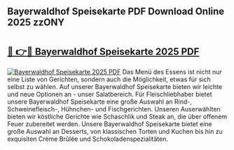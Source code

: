 ## Bayerwaldhof Speisekarte PDF Download Online 2025 zzONY

# <h2><a href="http://gc7ukwe.nevu.top/?p=Bayerwaldhof+Speisekarte">🔗 👉🔴 Bayerwaldhof Speisekarte 2025 PDF</a></h2>

[![Bayerwaldhof Speisekarte 2025 PDF](https://i.imgur.com/dBaPXMq.png)](http://gc7ukwe.nevu.top/?p=Bayerwaldhof+Speisekarte)
Das Menü des Essens ist nicht nur eine Liste von Gerichten, sondern auch die Möglichkeit, etwas für sich selbst zu wählen. Auf unserer Bayerwaldhof Speisekarte bieten wir leichte und neue Optionen an - unser Salatbereich. Für Fleischliebhaber bietet unsere Bayerwaldhof Speisekarte eine große Auswahl an Rind-, Schweinefleisch-, Hühnchen- und Fischgerichten. Unseren Auserwählten bieten wir köstliche Gerichte wie Schaschlik und Steak an, die über offenem Feuer zubereitet werden. Unsere Bayerwaldhof Speisekarte bietet eine große Auswahl an Desserts, von klassischen Torten und Kuchen bis hin zu exquisiten Crème Brûlée und Schokoladenspezialitäten.
